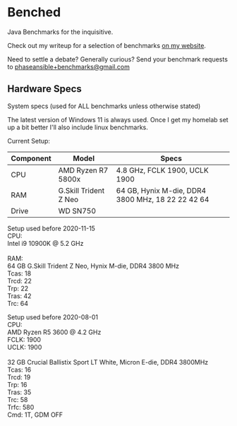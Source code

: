 # Benched
Java Benchmarks for the inquisitive.

Check out my writeup for a selection of benchmarks [on my website](https://www.phaserush.info/posts/benched).

Need to settle a debate? Generally curious? Send your benchmark requests to [phaseansible+benchmarks@gmail.com](mailto:phaseansible+benchmarks@gmail.com)


## Hardware Specs

System specs (used for ALL benchmarks unless otherwise stated)

The latest version of Windows 11 is always used. Once I get my homelab set up a bit better I'll also include linux benchmarks.

Current Setup:

| Component |Model| Specs                                             |
|-----------|---|---------------------------------------------------|
| CPU       |AMD Ryzen R7 5800x| 4.8 GHz, FCLK 1900, UCLK 1900                     |
| RAM       |G.Skill Trident Z Neo| 64 GB, Hynix M-die, DDR4 3800 MHz, 18 22 22 42 64 |
| Drive     |WD SN750||

Setup used before 2020-11-15 \
CPU: \
Intel i9 10900K @ 5.2 GHz \
\
RAM: \
64 GB G.Skill Trident Z Neo, Hynix M-die, DDR4 3800 MHz \
Tcas: 18 \
Trcd: 22 \
Trp:  22 \
Tras: 42 \
Trc:  64 


Setup used before 2020-08-01 \
CPU: \
AMD Ryzen R5 3600 @ 4.2 GHz \
FCLK: 1900 \
UCLK: 1900 \
\
32 GB Crucial Ballistix Sport LT White, Micron E-die, DDR4 3800MHz \
Tcas: 16 \
Trcd: 19 \
Trp:  16 \
Tras: 35 \
Trc:  58 \
Trfc: 580 \
Cmd:  1T, GDM OFF 

